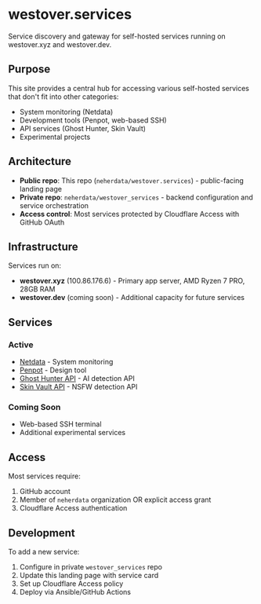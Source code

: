 # westover.services

Service discovery and gateway for self-hosted services running on westover.xyz and westover.dev.

## Purpose

This site provides a central hub for accessing various self-hosted services that don't fit into other categories:
- System monitoring (Netdata)
- Development tools (Penpot, web-based SSH)
- API services (Ghost Hunter, Skin Vault)
- Experimental projects

## Architecture

- **Public repo**: This repo (`neherdata/westover.services`) - public-facing landing page
- **Private repo**: `neherdata/westover_services` - backend configuration and service orchestration
- **Access control**: Most services protected by Cloudflare Access with GitHub OAuth

## Infrastructure

Services run on:
- **westover.xyz** (100.86.176.6) - Primary app server, AMD Ryzen 7 PRO, 28GB RAM
- **westover.dev** (coming soon) - Additional capacity for future services

## Services

### Active
- [Netdata](https://netdata.westover.xyz) - System monitoring
- [Penpot](https://design.westover.dev) - Design tool
- [Ghost Hunter API](https://westover.xyz) - AI detection API
- [Skin Vault API](https://linked.skin) - NSFW detection API

### Coming Soon
- Web-based SSH terminal
- Additional experimental services

## Access

Most services require:
1. GitHub account
2. Member of `neherdata` organization OR explicit access grant
3. Cloudflare Access authentication

## Development

To add a new service:
1. Configure in private `westover_services` repo
2. Update this landing page with service card
3. Set up Cloudflare Access policy
4. Deploy via Ansible/GitHub Actions
